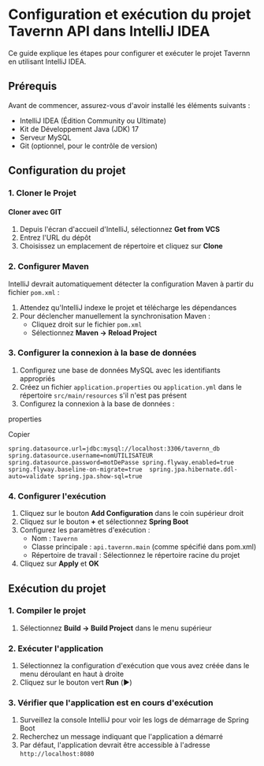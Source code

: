 


# Configuration et exécution du projet Tavernn API dans IntelliJ IDEA

Ce guide explique les étapes pour configurer et exécuter le projet Tavernn en utilisant IntelliJ IDEA.

## Prérequis

Avant de commencer, assurez-vous d'avoir installé les éléments suivants :

-   IntelliJ IDEA (Édition Community ou Ultimate)
-   Kit de Développement Java (JDK) 17
-   Serveur MySQL
-   Git (optionnel, pour le contrôle de version)

## Configuration du projet

### 1. Cloner le Projet

#### Cloner avec GIT

1.  Depuis l'écran d'accueil d'IntelliJ, sélectionnez **Get from VCS**
2.  Entrez l'URL du dépôt
3.  Choisissez un emplacement de répertoire et cliquez sur **Clone**


### 2. Configurer Maven

IntelliJ devrait automatiquement détecter la configuration Maven à partir du fichier `pom.xml` :

1.  Attendez qu'IntelliJ indexe le projet et télécharge les dépendances
2.  Pour déclencher manuellement la synchronisation Maven :
    -   Cliquez droit sur le fichier `pom.xml`
    -   Sélectionnez **Maven → Reload Project**

### 3. Configurer la connexion à la base de données

1.  Configurez une base de données MySQL avec les identifiants appropriés
2.  Créez un fichier `application.properties` ou `application.yml` dans le répertoire `src/main/resources` s'il n'est pas présent
3.  Configurez la connexion à la base de données :

properties

Copier

`spring.datasource.url=jdbc:mysql://localhost:3306/tavernn_db spring.datasource.username=nomUTILISATEUR
spring.datasource.password=motDePasse
spring.flyway.enabled=true spring.flyway.baseline-on-migrate=true 
spring.jpa.hibernate.ddl-auto=validate spring.jpa.show-sql=true`

### 4. Configurer l'exécution

1.  Cliquez sur le bouton **Add Configuration** dans le coin supérieur droit
2.  Cliquez sur le bouton **+** et sélectionnez **Spring Boot**
3.  Configurez les paramètres d'exécution :
    -   Nom : `Tavernn`
    -   Classe principale : `api.tavernn.main` (comme spécifié dans pom.xml)
    -   Répertoire de travail : Sélectionnez le répertoire racine du projet
4.  Cliquez sur **Apply** et **OK**

## Exécution du projet

### 1. Compiler le projet

1.  Sélectionnez **Build → Build Project** dans le menu supérieur

### 2. Exécuter l'application

1.  Sélectionnez la configuration d'exécution que vous avez créée dans le menu déroulant en haut à droite
2.  Cliquez sur le bouton vert **Run** (▶️)

### 3. Vérifier que l'application est en cours d'exécution

1.  Surveillez la console IntelliJ pour voir les logs de démarrage de Spring Boot
2.  Recherchez un message indiquant que l'application a démarré
3.  Par défaut, l'application devrait être accessible à l'adresse `http://localhost:8080`